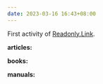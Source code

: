 ```yaml
---
date: 2023-03-16 16:43+08:00
---
```


First activity of [Readonly.Link](https://readonly.link).

**articles:**

<readonlylink href="https://cdn.cic.run/README.md" />
<readonlylink href="https://inner.xieyuheng.com/persons/vladimir-voevodsky/how-i-became-interested-in-foundations-of-mathematics.md" />
<readonlylink href="https://inner.xieyuheng.com/translations/zh/how-i-became-interested-in-foundations-of-mathematics.md" />
<readonlylink href="https://inner.xieyuheng.com/papers/publish/a-recursive-combinatorial-description-of-cell-complex.md" />

**books:**

<readonlylink href="https://readonlylink-books.netlify.app/rework/book.json" />

**manuals:**

<readonlylink href="https://readonly.link/contents/manual/en.json" />
<readonlylink href="https://readonly.link/contents/manual/zh.json" />
<readonlylink href="https://cdn.cicada-solo.cic.run/manual.json" />
